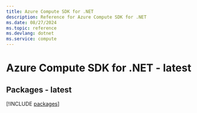 ```yaml
---
title: Azure Compute SDK for .NET
description: Reference for Azure Compute SDK for .NET
ms.date: 08/27/2024
ms.topic: reference
ms.devlang: dotnet
ms.service: compute
---
```

# Azure Compute SDK for .NET - latest
## Packages - latest
[!INCLUDE [packages](compute-index.md)]